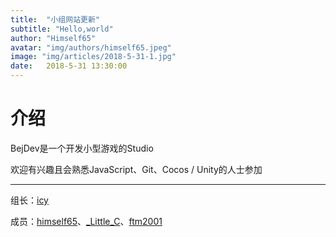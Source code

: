 ```yaml
---
title:  "小组网站更新"
subtitle: "Hello,world"
author: "Himself65"
avatar: "img/authors/himself65.jpeg"
image: "img/articles/2018-5-31-1.jpg"
date:   2018-5-31 13:30:00
---
```

# 介绍

BejDev是一个开发小型游戏的Studio

欢迎有兴趣且会熟悉JavaScript、Git、Cocos / Unity的人士参加

---

组长：[icy](https://github.com/icy-blue)

成员：[himself65](https://github.com/Himself65)、[_Little_C](https://github.com/HappyLittleC233)、[ftm2001](https://github.com/ftm2001)